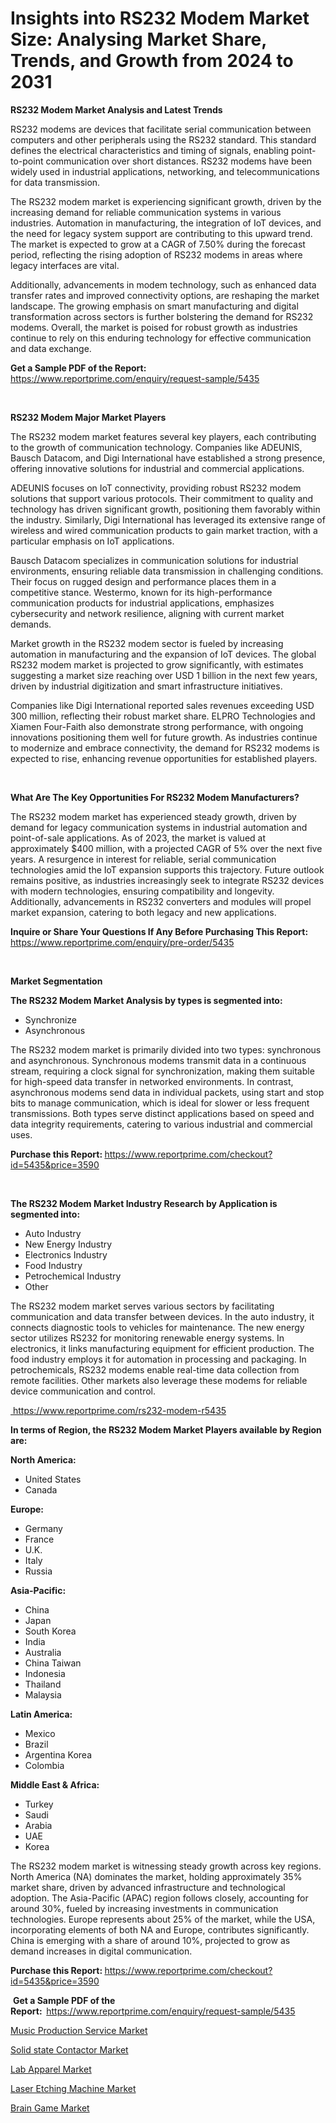 <p><h1>Insights into RS232 Modem Market Size: Analysing Market Share, Trends, and Growth from 2024 to 2031</h1></p><p><strong>RS232 Modem Market Analysis and Latest Trends</strong></p>
<p><p>RS232 modems are devices that facilitate serial communication between computers and other peripherals using the RS232 standard. This standard defines the electrical characteristics and timing of signals, enabling point-to-point communication over short distances. RS232 modems have been widely used in industrial applications, networking, and telecommunications for data transmission.</p><p>The RS232 modem market is experiencing significant growth, driven by the increasing demand for reliable communication systems in various industries. Automation in manufacturing, the integration of IoT devices, and the need for legacy system support are contributing to this upward trend. The market is expected to grow at a CAGR of 7.50% during the forecast period, reflecting the rising adoption of RS232 modems in areas where legacy interfaces are vital.</p><p>Additionally, advancements in modem technology, such as enhanced data transfer rates and improved connectivity options, are reshaping the market landscape. The growing emphasis on smart manufacturing and digital transformation across sectors is further bolstering the demand for RS232 modems. Overall, the market is poised for robust growth as industries continue to rely on this enduring technology for effective communication and data exchange.</p></p>
<p><strong>Get a Sample PDF of the Report:&nbsp;</strong> <a href="https://www.reportprime.com/enquiry/request-sample/5435">https://www.reportprime.com/enquiry/request-sample/5435</a></p>
<p>&nbsp;</p>
<p><strong>RS232 Modem Major Market Players</strong></p>
<p><p>The RS232 modem market features several key players, each contributing to the growth of communication technology. Companies like ADEUNIS, Bausch Datacom, and Digi International have established a strong presence, offering innovative solutions for industrial and commercial applications.</p><p>ADEUNIS focuses on IoT connectivity, providing robust RS232 modem solutions that support various protocols. Their commitment to quality and technology has driven significant growth, positioning them favorably within the industry. Similarly, Digi International has leveraged its extensive range of wireless and wired communication products to gain market traction, with a particular emphasis on IoT applications.</p><p>Bausch Datacom specializes in communication solutions for industrial environments, ensuring reliable data transmission in challenging conditions. Their focus on rugged design and performance places them in a competitive stance. Westermo, known for its high-performance communication products for industrial applications, emphasizes cybersecurity and network resilience, aligning with current market demands.</p><p>Market growth in the RS232 modem sector is fueled by increasing automation in manufacturing and the expansion of IoT devices. The global RS232 modem market is projected to grow significantly, with estimates suggesting a market size reaching over USD 1 billion in the next few years, driven by industrial digitization and smart infrastructure initiatives.</p><p>Companies like Digi International reported sales revenues exceeding USD 300 million, reflecting their robust market share. ELPRO Technologies and Xiamen Four-Faith also demonstrate strong performance, with ongoing innovations positioning them well for future growth. As industries continue to modernize and embrace connectivity, the demand for RS232 modems is expected to rise, enhancing revenue opportunities for established players.</p></p>
<p>&nbsp;</p>
<p><strong>What Are The Key Opportunities For RS232 Modem Manufacturers?</strong></p>
<p><p>The RS232 modem market has experienced steady growth, driven by demand for legacy communication systems in industrial automation and point-of-sale applications. As of 2023, the market is valued at approximately $400 million, with a projected CAGR of 5% over the next five years. A resurgence in interest for reliable, serial communication technologies amid the IoT expansion supports this trajectory. Future outlook remains positive, as industries increasingly seek to integrate RS232 devices with modern technologies, ensuring compatibility and longevity. Additionally, advancements in RS232 converters and modules will propel market expansion, catering to both legacy and new applications.</p></p>
<p><strong>Inquire or Share Your Questions If Any Before Purchasing This Report:</strong> <a href="https://www.reportprime.com/enquiry/pre-order/5435">https://www.reportprime.com/enquiry/pre-order/5435</a></p>
<p>&nbsp;</p>
<p><strong>Market Segmentation</strong></p>
<p><strong>The RS232 Modem Market Analysis by types is segmented into:</strong></p>
<p><ul><li>Synchronize</li><li>Asynchronous</li></ul></p>
<p><p>The RS232 modem market is primarily divided into two types: synchronous and asynchronous. Synchronous modems transmit data in a continuous stream, requiring a clock signal for synchronization, making them suitable for high-speed data transfer in networked environments. In contrast, asynchronous modems send data in individual packets, using start and stop bits to manage communication, which is ideal for slower or less frequent transmissions. Both types serve distinct applications based on speed and data integrity requirements, catering to various industrial and commercial uses.</p></p>
<p><strong>Purchase this Report:&nbsp;</strong><a href="https://www.reportprime.com/checkout?id=5435&price=3590">https://www.reportprime.com/checkout?id=5435&price=3590</a></p>
<p>&nbsp;</p>
<p><strong>The RS232 Modem Market Industry Research by Application is segmented into:</strong></p>
<p><ul><li>Auto Industry</li><li>New Energy Industry</li><li>Electronics Industry</li><li>Food Industry</li><li>Petrochemical Industry</li><li>Other</li></ul></p>
<p><p>The RS232 modem market serves various sectors by facilitating communication and data transfer between devices. In the auto industry, it connects diagnostic tools to vehicles for maintenance. The new energy sector utilizes RS232 for monitoring renewable energy systems. In electronics, it links manufacturing equipment for efficient production. The food industry employs it for automation in processing and packaging. In petrochemicals, RS232 modems enable real-time data collection from remote facilities. Other markets also leverage these modems for reliable device communication and control.</p></p>
<p><a href="https://www.reportprime.com/rs232-modem-r5435">&nbsp;https://www.reportprime.com/rs232-modem-r5435</a></p>
<p><strong>In terms of Region, the RS232 Modem Market Players available by Region are:</strong></p>
<p>
    <p> <strong> North America: </strong>
        <ul>
            <li>United States</li>
            <li>Canada</li>
        </ul>
        </p> 
    <p> <strong> Europe: </strong>
        <ul>
            <li>Germany</li>
            <li>France</li>
            <li>U.K.</li>
            <li>Italy</li>
            <li>Russia</li>
        </ul>
        </p> 
    <p> <strong> Asia-Pacific: </strong>
        <ul>
            <li>China</li>
            <li>Japan</li>
            <li>South Korea</li>
            <li>India</li>
            <li>Australia</li>
            <li>China Taiwan</li>
            <li>Indonesia</li>
            <li>Thailand</li>
            <li>Malaysia</li>
        </ul>
        </p> 
    <p> <strong> Latin America: </strong>
        <ul>
            <li>Mexico</li>
            <li>Brazil</li>
            <li>Argentina Korea</li>
            <li>Colombia</li>
        </ul>
        </p> 
    <p> <strong> Middle East & Africa: </strong>
        <ul>
            <li>Turkey</li>
            <li>Saudi</li>
            <li>Arabia</li>
            <li>UAE</li>
            <li>Korea</li>
        </ul>
    </p>
    </p>
<p><p>The RS232 modem market is witnessing steady growth across key regions. North America (NA) dominates the market, holding approximately 35% market share, driven by advanced infrastructure and technological adoption. The Asia-Pacific (APAC) region follows closely, accounting for around 30%, fueled by increasing investments in communication technologies. Europe represents about 25% of the market, while the USA, incorporating elements of both NA and Europe, contributes significantly. China is emerging with a share of around 10%, projected to grow as demand increases in digital communication.</p></p>
<p><strong>Purchase this Report: </strong><a href="https://www.reportprime.com/checkout?id=5435&price=3590">https://www.reportprime.com/checkout?id=5435&price=3590</a></p>
<p>&nbsp;<strong>Get a Sample PDF of the Report:&nbsp;&nbsp;</strong><a href="https://www.reportprime.com/enquiry/request-sample/5435">https://www.reportprime.com/enquiry/request-sample/5435</a></p>
<p><strong></strong></p>
<p><p><a href="https://www.linkedin.com/pulse/music-production-service-market-emerging-trends-future-prospects-qfd3f?trackingId=KZAOHCc8RBGVap39XkT2YA%3D%3D">Music Production Service Market</a></p><p><a href="https://github.com/FahadAhmed712/Market-Research-Report-List-1/blob/main/solid-state-contactor-market.md">Solid state Contactor Market</a></p><p><a href="https://issuu.com/reportprime-2/docs/lab-apparel-market-size-2030.pptx_a0a3509e0ed749">Lab Apparel Market</a></p><p><a href="https://github.com/YashRP12/Market-Research-Report-List-6/blob/main/laser-etching-machine-market.md">Laser Etching Machine Market</a></p><p><a href="https://www.linkedin.com/pulse/driving-factors-behind-brain-game-market-trends-applications-npp0f?trackingId=qSn3PN06Qz2ooWjTAdniHA%3D%3D">Brain Game Market</a></p></p>